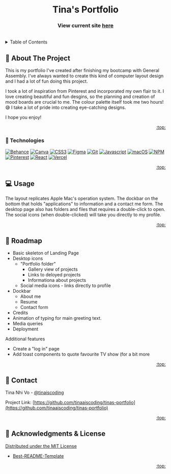 <a name="readme-top"></a>

<!-- PROJECT SHIELDS -->
<!--
*** I'm using markdown "reference style" links for readability.
*** Reference links are enclosed in brackets [ ] instead of parentheses ( ).
*** See the bottom of this document for the declaration of the reference variables
*** for contributors-url, forks-url, etc. This is an optional, concise syntax you may use.
*** https://www.markdownguide.org/basic-syntax/#reference-style-links
-->

<!-- PROJECT LOGO -->
<br />

<!--
<div align="center">
  <a href="https://github.com/tinaaiscoding/tinas-portfolio">
    <img src="images/logo.png" alt="Logo" width="80" height="80">
  </a>
-->

<h1 align="center">Tina's Portfolio</h1>
  <h3 align="center">
    View current site <a href="https://tina-vo.vercel.app/">here</a>
  </h3>
</div>

<br>
<!-- TABLE OF CONTENTS -->
<details>
  <summary>Table of Contents</summary>
  <ol>
    <li>
      <a href="#pencil-about-the-project">About The Project</a>
      <ul>
        <li><a href="#rocket-built-with">Built With</a></li>
      </ul>
    </li>
    <li><a href="#computer-usage">Usage</a></li>
    <li><a href="#car-roadmap">Roadmap</a></li>
    <li><a href="#star-license">License</a></li>
    <li><a href="#iphone-contact">Contact</a></li>
    <li><a href="#bow-acknowledgments">Acknowledgments</a></li>
  </ol>
</details>

<!-- ABOUT THE PROJECT -->

## :pencil: About The Project

<!-- [![Product Name Screen Shot][product-screenshot]](https://example.com) -->

This is my portfolio I've created after finishing my bootcamp with General Assembly. I've always wanted to create this kind of computer layout design and I had a lot of fun doing this project. 

I took a lot of inspiration from Pinterest and incorporated my own flair to it. I love creating beautiful and fun desgins, so the planning and creation of mood boards are crucial to me. The colour palette itself took me two hours! 😅 I take a lot of pride into creating eye-catching designs. 

I hope you enjoy!

<p align="right"><a href="#readme-top">:top:</a></p>

### :rocket: Technologies

[![Behance][behance]][behance-url]
[![Canva][canva]][canva-url]
[![CSS3][css3]][css-url] 
[![Figma][figma]][figma-url] 
[![Git][git]][git-url]
[![Javascript][javascript]][javascript-url] 
[![macOS][macOS]][macOS-url]
[![NPM][npm]][npm-url]
[![Pinterest][pinterest]][pinterest-url]
[![React][react.js]][react-url] 
[![Vercel][vercel]][vercel-url]

<p align="right"><a href="#readme-top">:top:</a></p>

<!-- USAGE EXAMPLES -->

## :computer: Usage

The layout replicates Apple Mac's operation system. The dockbar on the bottom that holds "applications" to information and a contact me form. The desktop page also has folders and files that requires a double-click to open. The social icons (when double-clicked) will take you directly to my profile.

<p align="right"><a href="#readme-top">:top:</a></p>

<!-- ROADMAP -->

## :car: Roadmap

- Basic skeleton of Landing Page
- Desktop icons
  - "Portfolio folder"
    - Gallery view of projects
    - Links to deloyed projects
    - Informationa about projects
  - Social media icons - links directly to profile
- Dockbar
  - About me
  - Resume
  - Contact form
- Credits
- Animation of typing for main greeting text.
- Media queries
- Deployment

Additional features
- Create a "log in" page
- Add toast components to quote favourite TV show (for a bit more

<!-- See the [open issues](https://github.com/tinaaiscoding/tinas-portfolio/issues) for a full list of proposed features (and known issues). -->

<p align="right"><a href="#readme-top">:top:</a></p>

<!-- CONTACT -->

## :iphone: Contact

Tina Nhi Vo - [@tinaiscoding](https://twitter.com/tinaiscoding)

Project Link: [https://github.com/tinaaiscoding/tinas-portfolio](https://github.com/tinaaiscoding/tinas-portfolio)

<p align="right"><a href="#readme-top">:top:</a></p>

<!-- ACKNOWLEDGMENTS & LICENSE -->

## :bow: Acknowledgments & License
[Distributed under the MIT License](https://github.com/othneildrew/Best-README-Template/blob/master/LICENSE.txt)
- [Best-README-Template](https://github.com/othneildrew/Best-README-Template)
<!-- * []()
- []() -->

<p align="right"><a href="#readme-top">:top:</a></p>

<!-- MARKDOWN LINKS & IMAGES -->
<!-- https://www.markdownguide.org/basic-syntax/#reference-style-links -->

[contributors-shield]: https://img.shields.io/github/contributors/tinaaiscoding/tinas-portfolio.svg?style=for-the-badge
[contributors-url]: https://github.com/tinaaiscoding/tinas-portfolio/graphs/contributors
[forks-shield]: https://img.shields.io/github/forks/tinaaiscoding/tinas-portfolio.svg?style=for-the-badge
[forks-url]: https://github.com/tinaaiscoding/tinas-portfolio/network/members
[stars-shield]: https://img.shields.io/github/stars/tinaaiscoding/tinas-portfolio.svg?style=for-the-badge
[stars-url]: https://github.com/tinaaiscoding/tinas-portfolio/stargazers
[issues-shield]: https://img.shields.io/github/issues/tinaaiscoding/tinas-portfolio.svg?style=for-the-badge
[issues-url]: https://github.com/tinaaiscoding/tinas-portfolio/issues
[license-shield]: https://img.shields.io/github/license/tinaaiscoding/tinas-portfolio.svg?style=for-the-badge
[license-url]: https://github.com/tinaaiscoding/tinas-portfolio/blob/master/LICENSE.txt
[linkedin-shield]: https://img.shields.io/badge/-LinkedIn-black.svg?style=for-the-badge&logo=linkedin&colorB=555
[linkedin-url]: https://linkedin.com/in/tinanhivo
[product-screenshot]: images/screenshot.png
[react.js]: https://img.shields.io/badge/React-20232A?style=for-the-badge&logo=react&logoColor=61DAFB
[react-url]: https://reactjs.org/
[javascript]: https://img.shields.io/badge/JavaScript-323330?style=for-the-badge&logo=javascript&logoColor=F7DF1E
[javascript-url]: https://www.javascript.com/
[css3]: https://img.shields.io/badge/CSS3-1572B6?style=for-the-badge&logo=css3&logoColor=white
[css-url]: https://www.w3.org/TR/CSS/#css
[figma]: https://img.shields.io/badge/figma-%23F24E1E.svg?style=for-the-badge&logo=figma&logoColor=white]
[figma-url]: https://www.figma.com/
[pinterest]: https://img.shields.io/badge/Pinterest-%23E60023.svg?style=for-the-badge&logo=Pinterest&logoColor=white
[pinterest-url]: https://www.pinterest.com.au/
[canva]: https://img.shields.io/badge/Canva-%2300C4CC.svg?style=for-the-badge&logo=Canva&logoColor=white
[canva-url]: https://www.canva.com/
[behance]: https://img.shields.io/badge/Behance-1769ff?style=for-the-badge&logo=behance&logoColor=white
[behance-url]: https://www.behance.net/
[git]: https://img.shields.io/badge/git-%23F05033.svg?style=for-the-badge&logo=git&logoColor=white
[git-url]: https://git-scm.com/
[macOS]: https://img.shields.io/badge/mac%20os-000000?style=for-the-badge&logo=macos&logoColor=F0F0F0
[macOS-url]: https://www.apple.com/au/macos
[npm]: https://img.shields.io/badge/NPM-%23CB3837.svg?style=for-the-badge&logo=npm&logoColor=white 
[npm-url]: https://www.npmjs.com/
[vercel]: https://img.shields.io/badge/vercel-%23000000.svg?style=for-the-badge&logo=vercel&logoColor=white
[vercel-url]: https://vercel.com/














